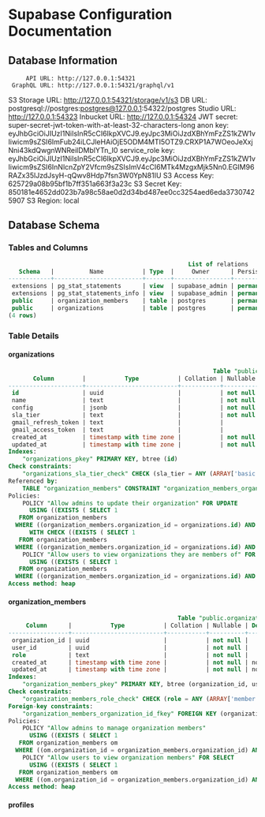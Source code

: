 # Supabase Configuration Documentation

## Database Information

         API URL: http://127.0.0.1:54321
     GraphQL URL: http://127.0.0.1:54321/graphql/v1
  S3 Storage URL: http://127.0.0.1:54321/storage/v1/s3
          DB URL: postgresql://postgres:postgres@127.0.0.1:54322/postgres
      Studio URL: http://127.0.0.1:54323
    Inbucket URL: http://127.0.0.1:54324
      JWT secret: super-secret-jwt-token-with-at-least-32-characters-long
        anon key: eyJhbGciOiJIUzI1NiIsInR5cCI6IkpXVCJ9.eyJpc3MiOiJzdXBhYmFzZS1kZW1vIiwicm9sZSI6ImFub24iLCJleHAiOjE5ODM4MTI5OTZ9.CRXP1A7WOeoJeXxjNni43kdQwgnWNReilDMblYTn_I0
service_role key: eyJhbGciOiJIUzI1NiIsInR5cCI6IkpXVCJ9.eyJpc3MiOiJzdXBhYmFzZS1kZW1vIiwicm9sZSI6InNlcnZpY2Vfcm9sZSIsImV4cCI6MTk4MzgxMjk5Nn0.EGIM96RAZx35lJzdJsyH-qQwv8Hdp7fsn3W0YpN81IU
   S3 Access Key: 625729a08b95bf1b7ff351a663f3a23c
   S3 Secret Key: 850181e4652dd023b7a98c58ae0d2d34bd487ee0cc3254aed6eda37307425907
       S3 Region: local

## Database Schema

### Tables and Columns
```sql
                                                   List of relations
   Schema   |          Name           | Type  |     Owner      | Persistence | Access method |    Size    | Description 
------------+-------------------------+-------+----------------+-------------+---------------+------------+-------------
 extensions | pg_stat_statements      | view  | supabase_admin | permanent   |               | 0 bytes    | 
 extensions | pg_stat_statements_info | view  | supabase_admin | permanent   |               | 0 bytes    | 
 public     | organization_members    | table | postgres       | permanent   | heap          | 8192 bytes | 
 public     | organizations           | table | postgres       | permanent   | heap          | 8192 bytes | 
(4 rows)

```

### Table Details


#### organizations
```sql
                                                          Table "public.organizations"
       Column        |           Type           | Collation | Nullable |      Default      | Storage  | Compression | Stats target | Description 
---------------------+--------------------------+-----------+----------+-------------------+----------+-------------+--------------+-------------
 id                  | uuid                     |           | not null | gen_random_uuid() | plain    |             |              | 
 name                | text                     |           | not null |                   | extended |             |              | 
 config              | jsonb                    |           | not null | '{}'::jsonb       | extended |             |              | 
 sla_tier            | text                     |           | not null | 'basic'::text     | extended |             |              | 
 gmail_refresh_token | text                     |           |          |                   | extended |             |              | 
 gmail_access_token  | text                     |           |          |                   | extended |             |              | 
 created_at          | timestamp with time zone |           | not null | now()             | plain    |             |              | 
 updated_at          | timestamp with time zone |           | not null | now()             | plain    |             |              | 
Indexes:
    "organizations_pkey" PRIMARY KEY, btree (id)
Check constraints:
    "organizations_sla_tier_check" CHECK (sla_tier = ANY (ARRAY['basic'::text, 'premium'::text]))
Referenced by:
    TABLE "organization_members" CONSTRAINT "organization_members_organization_id_fkey" FOREIGN KEY (organization_id) REFERENCES organizations(id) ON DELETE CASCADE
Policies:
    POLICY "Allow admins to update their organization" FOR UPDATE
      USING ((EXISTS ( SELECT 1
   FROM organization_members
  WHERE ((organization_members.organization_id = organizations.id) AND (organization_members.user_id = auth.uid()) AND (organization_members.role = ANY (ARRAY['admin'::text, 'super_admin'::text]))))))
      WITH CHECK ((EXISTS ( SELECT 1
   FROM organization_members
  WHERE ((organization_members.organization_id = organizations.id) AND (organization_members.user_id = auth.uid()) AND (organization_members.role = ANY (ARRAY['admin'::text, 'super_admin'::text]))))))
    POLICY "Allow users to view organizations they are members of" FOR SELECT
      USING ((EXISTS ( SELECT 1
   FROM organization_members
  WHERE ((organization_members.organization_id = organizations.id) AND (organization_members.user_id = auth.uid())))))
Access method: heap

```

#### organization_members
```sql
                                                Table "public.organization_members"
     Column      |           Type           | Collation | Nullable | Default | Storage  | Compression | Stats target | Description 
-----------------+--------------------------+-----------+----------+---------+----------+-------------+--------------+-------------
 organization_id | uuid                     |           | not null |         | plain    |             |              | 
 user_id         | uuid                     |           | not null |         | plain    |             |              | 
 role            | text                     |           | not null |         | extended |             |              | 
 created_at      | timestamp with time zone |           | not null | now()   | plain    |             |              | 
 updated_at      | timestamp with time zone |           | not null | now()   | plain    |             |              | 
Indexes:
    "organization_members_pkey" PRIMARY KEY, btree (organization_id, user_id)
Check constraints:
    "organization_members_role_check" CHECK (role = ANY (ARRAY['member'::text, 'admin'::text, 'super_admin'::text]))
Foreign-key constraints:
    "organization_members_organization_id_fkey" FOREIGN KEY (organization_id) REFERENCES organizations(id) ON DELETE CASCADE
Policies:
    POLICY "Allow admins to manage organization members"
      USING ((EXISTS ( SELECT 1
   FROM organization_members om
  WHERE ((om.organization_id = organization_members.organization_id) AND (om.user_id = auth.uid()) AND (om.role = ANY (ARRAY['admin'::text, 'super_admin'::text]))))))
    POLICY "Allow users to view organization members" FOR SELECT
      USING ((EXISTS ( SELECT 1
   FROM organization_members om
  WHERE ((om.organization_id = organization_members.organization_id) AND (om.user_id = auth.uid())))))
Access method: heap

```

#### profiles
```sql
```
